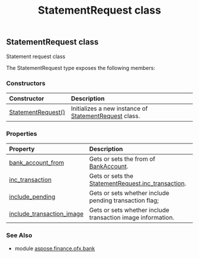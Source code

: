 ﻿---
title: StatementRequest class
second_title: Aspose.Finance for Python via .NET API References
description: 
type: docs
weight: 420
url: /python-net/aspose.finance.ofx.bank/statementrequest/
is_root: false
---

## StatementRequest class

Statement request class



The StatementRequest type exposes the following members:

### Constructors
| Constructor | Description |
| :- | :- |
| [StatementRequest()](/finance/python-net/aspose.finance.ofx.bank/statementrequest/__init__/#) | Initializes a new instance of [StatementRequest](/finance/python-net/aspose.finance.ofx.bank/statementrequest) class. |


### Properties
| Property | Description |
| :- | :- |
| [bank_account_from](/finance/python-net/aspose.finance.ofx.bank/statementrequest/bank_account_from) | Gets or sets the from of [BankAccount](/finance/python-net/aspose.finance.ofx/bankaccount). |
| [inc_transaction](/finance/python-net/aspose.finance.ofx.bank/statementrequest/inc_transaction) | Gets or sets the [StatementRequest.inc_transaction](/finance/python-net/aspose.finance.ofx.bank/statementrequest#inc_transaction). |
| [include_pending](/finance/python-net/aspose.finance.ofx.bank/statementrequest/include_pending) | Gets or sets whether include pending transaction flag; |
| [include_transaction_image](/finance/python-net/aspose.finance.ofx.bank/statementrequest/include_transaction_image) | Gets or sets whether include transaction image information. |


### See Also

* module [aspose.finance.ofx.bank](../)
